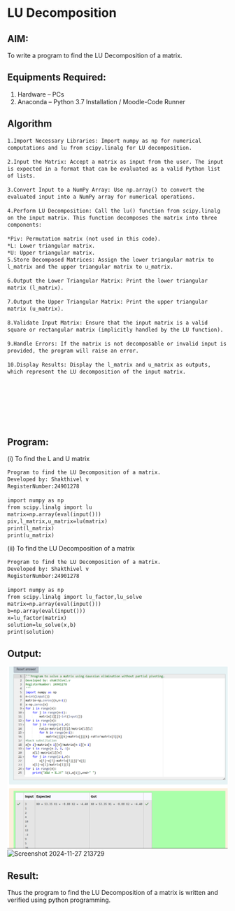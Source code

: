 # LU Decomposition 

## AIM:
To write a program to find the LU Decomposition of a matrix.

## Equipments Required:
1. Hardware – PCs
2. Anaconda – Python 3.7 Installation / Moodle-Code Runner

## Algorithm
```
1.Import Necessary Libraries: Import numpy as np for numerical computations and lu from scipy.linalg for LU decomposition.

2.Input the Matrix: Accept a matrix as input from the user. The input is expected in a format that can be evaluated as a valid Python list of lists.

3.Convert Input to a NumPy Array: Use np.array() to convert the evaluated input into a NumPy array for numerical operations.

4.Perform LU Decomposition: Call the lu() function from scipy.linalg on the input matrix. This function decomposes the matrix into three components:

*Piv: Permutation matrix (not used in this code).
*L: Lower triangular matrix.
*U: Upper triangular matrix.
5.Store Decomposed Matrices: Assign the lower triangular matrix to l_matrix and the upper triangular matrix to u_matrix.

6.Output the Lower Triangular Matrix: Print the lower triangular matrix (l_matrix).

7.Output the Upper Triangular Matrix: Print the upper triangular matrix (u_matrix).

8.Validate Input Matrix: Ensure that the input matrix is a valid square or rectangular matrix (implicitly handled by the LU function).

9.Handle Errors: If the matrix is not decomposable or invalid input is provided, the program will raise an error.

10.Display Results: Display the l_matrix and u_matrix as outputs, which represent the LU decomposition of the input matrix.








```  
## Program:
(i) To find the L and U matrix
```
Program to find the LU Decomposition of a matrix.
Developed by: Shakthivel v
RegisterNumber:24901278 

import numpy as np
from scipy.linalg import lu
matrix=np.array(eval(input()))
piv,l_matrix,u_matrix=lu(matrix)
print(l_matrix)
print(u_matrix)
```
(ii) To find the LU Decomposition of a matrix
```
Program to find the LU Decomposition of a matrix.
Developed by: Shakthivel v
RegisterNumber:24901278

import numpy as np
from scipy.linalg import lu_factor,lu_solve
matrix=np.array(eval(input()))
b=np.array(eval(input()))
x=lu_factor(matrix)
solution=lu_solve(x,b)
print(solution)
```
## Output:
![image 1](<Screenshot 2024-11-26 224429.png>)
![Screenshot 2024-11-27 213729](https://github.com/user-attachments/assets/4794b843-cf7c-42c6-b30e-96dc4527fac1)

## Result:
Thus the program to find the LU Decomposition of a matrix is written and verified using python programming.

